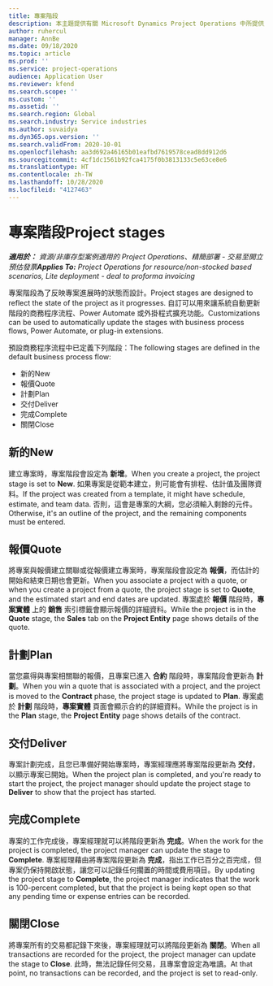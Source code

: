```yaml
---
title: 專案階段
description: 本主題提供有關 Microsoft Dynamics Project Operations 中所提供之專案階段的資訊。
author: ruhercul
manager: AnnBe
ms.date: 09/18/2020
ms.topic: article
ms.prod: ''
ms.service: project-operations
audience: Application User
ms.reviewer: kfend
ms.search.scope: ''
ms.custom: ''
ms.assetid: ''
ms.search.region: Global
ms.search.industry: Service industries
ms.author: suvaidya
ms.dyn365.ops.version: ''
ms.search.validFrom: 2020-10-01
ms.openlocfilehash: aa3d692a46165b01eafbd7619578cead8dd912d6
ms.sourcegitcommit: 4cf1dc1561b92fca4175f0b3813133c5e63ce8e6
ms.translationtype: HT
ms.contentlocale: zh-TW
ms.lasthandoff: 10/28/2020
ms.locfileid: "4127463"
---
```

# <a name="project-stages"></a><span data-ttu-id="2cddb-103">專案階段</span><span class="sxs-lookup"><span data-stu-id="2cddb-103">Project stages</span></span>

<span data-ttu-id="2cddb-104">_**適用於：** 資源/非庫存型案例適用的 Project Operations、精簡部署 - 交易至開立預估發票_</span><span class="sxs-lookup"><span data-stu-id="2cddb-104">_**Applies To:** Project Operations for resource/non-stocked based scenarios, Lite deployment - deal to proforma invoicing_</span></span>

<span data-ttu-id="2cddb-105">專案階段為了反映專案進展時的狀態而設計。</span><span class="sxs-lookup"><span data-stu-id="2cddb-105">Project stages are designed to reflect the state of the project as it progresses.</span></span> <span data-ttu-id="2cddb-106">自訂可以用來讓系統自動更新階段的商務程序流程、Power Automate 或外掛程式擴充功能。</span><span class="sxs-lookup"><span data-stu-id="2cddb-106">Customizations can be used to automatically update the stages with business process flows, Power Automate, or plug-in extensions.</span></span>

<span data-ttu-id="2cddb-107">預設商務程序流程中已定義下列階段：</span><span class="sxs-lookup"><span data-stu-id="2cddb-107">The following stages are defined in the default business process flow:</span></span>

- <span data-ttu-id="2cddb-108">新的 ​​</span><span class="sxs-lookup"><span data-stu-id="2cddb-108">New</span></span>
- <span data-ttu-id="2cddb-109">報價</span><span class="sxs-lookup"><span data-stu-id="2cddb-109">Quote</span></span>
- <span data-ttu-id="2cddb-110">計劃</span><span class="sxs-lookup"><span data-stu-id="2cddb-110">Plan</span></span>
- <span data-ttu-id="2cddb-111">交付</span><span class="sxs-lookup"><span data-stu-id="2cddb-111">Deliver</span></span>
- <span data-ttu-id="2cddb-112">完成</span><span class="sxs-lookup"><span data-stu-id="2cddb-112">Complete</span></span>
- <span data-ttu-id="2cddb-113">關閉​​</span><span class="sxs-lookup"><span data-stu-id="2cddb-113">Close</span></span> 

## <a name="new"></a><span data-ttu-id="2cddb-114">新的 ​​</span><span class="sxs-lookup"><span data-stu-id="2cddb-114">New</span></span>

<span data-ttu-id="2cddb-115">建立專案時，專案階段會設定為 **新增**。</span><span class="sxs-lookup"><span data-stu-id="2cddb-115">When you create a project, the project stage is set to **New**.</span></span> <span data-ttu-id="2cddb-116">如果專案是從範本建立，則可能會有排程、估計值及團隊資料。</span><span class="sxs-lookup"><span data-stu-id="2cddb-116">If the project was created from a template, it might have schedule, estimate, and team data.</span></span> <span data-ttu-id="2cddb-117">否則，這會是專案的大綱，您必須輸入剩餘的元件。</span><span class="sxs-lookup"><span data-stu-id="2cddb-117">Otherwise, it's an outline of the project, and the remaining components must be entered.</span></span>

## <a name="quote"></a><span data-ttu-id="2cddb-118">報價</span><span class="sxs-lookup"><span data-stu-id="2cddb-118">Quote</span></span>

<span data-ttu-id="2cddb-119">將專案與報價建立關聯或從報價建立專案時，專案階段會設定為 **報價**，而估計的開始和結束日期也會更新。</span><span class="sxs-lookup"><span data-stu-id="2cddb-119">When you associate a project with a quote, or when you create a project from a quote, the project stage is set to **Quote**, and the estimated start and end dates are updated.</span></span> <span data-ttu-id="2cddb-120">專案處於 **報價** 階段時，**專案實體** 上的 **銷售** 索引標籤會顯示報價的詳細資料。</span><span class="sxs-lookup"><span data-stu-id="2cddb-120">While the project is in the **Quote** stage, the **Sales** tab on the **Project Entity** page shows details of the quote.</span></span>

## <a name="plan"></a><span data-ttu-id="2cddb-121">計劃</span><span class="sxs-lookup"><span data-stu-id="2cddb-121">Plan</span></span>

<span data-ttu-id="2cddb-122">當您贏得與專案相關聯的報價，且專案已進入 **合約** 階段時，專案階段會更新為 **計劃**。</span><span class="sxs-lookup"><span data-stu-id="2cddb-122">When you win a quote that is associated with a project, and the project is moved to the **Contract** phase, the project stage is updated to **Plan**.</span></span> <span data-ttu-id="2cddb-123">專案處於 **計劃** 階段時，**專案實體** 頁面會顯示合約的詳細資料。</span><span class="sxs-lookup"><span data-stu-id="2cddb-123">While the project is in the **Plan** stage, the **Project Entity** page shows details of the contract.</span></span>

## <a name="deliver"></a><span data-ttu-id="2cddb-124">交付</span><span class="sxs-lookup"><span data-stu-id="2cddb-124">Deliver</span></span>

<span data-ttu-id="2cddb-125">專案計劃完成，且您已準備好開始專案時，專案經理應將專案階段更新為 **交付**，以顯示專案已開始。</span><span class="sxs-lookup"><span data-stu-id="2cddb-125">When the project plan is completed, and you're ready to start the project, the project manager should update the project stage to **Deliver** to show that the project has started.</span></span>

## <a name="complete"></a><span data-ttu-id="2cddb-126">完成</span><span class="sxs-lookup"><span data-stu-id="2cddb-126">Complete</span></span> 

<span data-ttu-id="2cddb-127">專案的工作完成後，專案經理就可以將階段更新為 **完成**。</span><span class="sxs-lookup"><span data-stu-id="2cddb-127">When the work for the project is completed, the project manager can update the stage to **Complete**.</span></span> <span data-ttu-id="2cddb-128">專案經理藉由將專案階段更新為 **完成**，指出工作已百分之百完成，但專案仍保持開啟狀態，讓您可以記錄任何擱置的時間或費用項目。</span><span class="sxs-lookup"><span data-stu-id="2cddb-128">By updating the project stage to **Complete**, the project manager indicates that the work is 100-percent completed, but that the project is being kept open so that any pending time or expense entries can be recorded.</span></span>

## <a name="close"></a><span data-ttu-id="2cddb-129">關閉</span><span class="sxs-lookup"><span data-stu-id="2cddb-129">Close</span></span>

<span data-ttu-id="2cddb-130">將專案所有的交易都記錄下來後，專案經理就可以將階段更新為 **關閉**。</span><span class="sxs-lookup"><span data-stu-id="2cddb-130">When all transactions are recorded for the project, the project manager can update the stage to **Close**.</span></span> <span data-ttu-id="2cddb-131">此時，無法記錄任何交易，且專案會設定為唯讀。</span><span class="sxs-lookup"><span data-stu-id="2cddb-131">At that point, no transactions can be recorded, and the project is set to read-only.</span></span>

